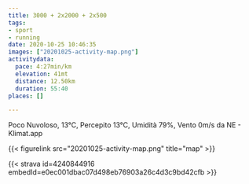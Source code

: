 ```yaml
---
title: 3000 + 2x2000 + 2x500 
tags:
- sport
- running
date: 2020-10-25 10:46:35
images: ["20201025-activity-map.png"]
activitydata:
  pace: 4:27min/km
  elevation: 41mt
  distance: 12.50km
  duration: 55:40
places: []

---
```


Poco Nuvoloso, 13°C, Percepito 13°C, Umidità 79%, Vento 0m/s da NE - Klimat.app



{{< figurelink src="20201025-activity-map.png" title="map" >}}


{{< strava id=4240844916 embedId=e0ec001dbac07d498eb76903a26c4d3c9bd42cfb >}}
